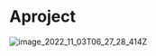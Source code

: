 # Aproject
![image_2022_11_03T06_27_28_414Z](https://user-images.githubusercontent.com/75465754/234895215-8e064c0d-54f6-4fc6-873f-ae573b39435d.png)
